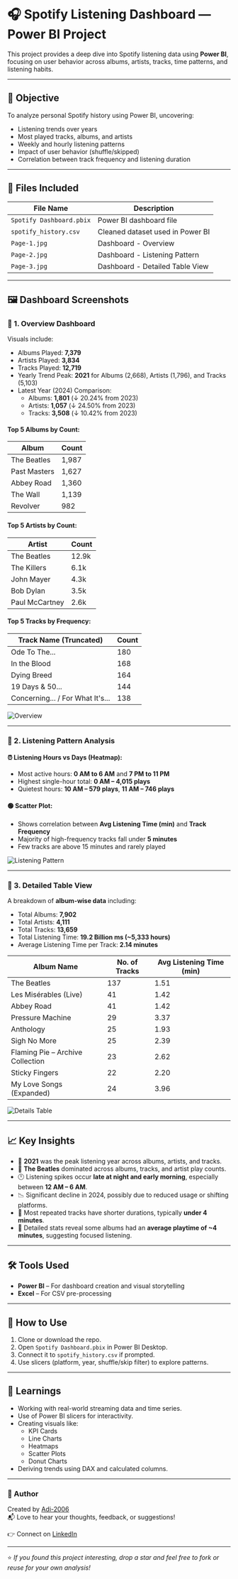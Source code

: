 # 🎧 Spotify Listening Dashboard — Power BI Project

This project provides a deep dive into Spotify listening data using **Power BI**, focusing on user behavior across albums, artists, tracks, time patterns, and listening habits.

---

## 📌 Objective

To analyze personal Spotify history using Power BI, uncovering:
- Listening trends over years
- Most played tracks, albums, and artists
- Weekly and hourly listening patterns
- Impact of user behavior (shuffle/skipped)
- Correlation between track frequency and listening duration

---

## 📁 Files Included

| File Name               | Description |
|------------------------|-------------|
| `Spotify Dashboard.pbix` | Power BI dashboard file |
| `spotify_history.csv`    | Cleaned dataset used in Power BI |
| `Page-1.jpg`             | Dashboard - Overview |
| `Page-2.jpg`             | Dashboard - Listening Pattern |
| `Page-3.jpg`             | Dashboard - Detailed Table View |

---

## 🖼️ Dashboard Screenshots

### 🔹 1. Overview Dashboard

Visuals include:
- Albums Played: **7,379**
- Artists Played: **3,834**
- Tracks Played: **12,719**
- Yearly Trend Peak: **2021** for Albums (2,668), Artists (1,796), and Tracks (5,103)
- Latest Year (2024) Comparison:
  - Albums: **1,801** (↓ 20.24% from 2023)
  - Artists: **1,057** (↓ 24.50% from 2023)
  - Tracks: **3,508** (↓ 10.42% from 2023)

#### Top 5 Albums by Count:
| Album          | Count |
|----------------|-------|
| The Beatles    | 1,987 |
| Past Masters   | 1,627 |
| Abbey Road     | 1,360 |
| The Wall       | 1,139 |
| Revolver       | 982   |

#### Top 5 Artists by Count:
| Artist          | Count |
|------------------|--------|
| The Beatles      | 12.9k  |
| The Killers      | 6.1k   |
| John Mayer       | 4.3k   |
| Bob Dylan        | 3.5k   |
| Paul McCartney   | 2.6k   |

#### Top 5 Tracks by Frequency:
| Track Name (Truncated) | Count |
|------------------------|-------|
| Ode To The...          | 180   |
| In the Blood           | 168   |
| Dying Breed            | 164   |
| 19 Days & 50...        | 144   |
| Concerning... / For What It's... | 138 |

![Overview](Page-1.jpg)

---

### 🔹 2. Listening Pattern Analysis

#### ⏰ Listening Hours vs Days (Heatmap):
- Most active hours: **0 AM to 6 AM** and **7 PM to 11 PM**
- Highest single-hour total: **0 AM – 4,015 plays**
- Quietest hours: **10 AM – 579 plays**, **11 AM – 746 plays**

#### 🟢 Scatter Plot:
- Shows correlation between **Avg Listening Time (min)** and **Track Frequency**
- Majority of high-frequency tracks fall under **5 minutes**
- Few tracks are above 15 minutes and rarely played

![Listening Pattern](Page-2.jpg)

---

### 🔹 3. Detailed Table View

A breakdown of **album-wise data** including:
- Total Albums: **7,902**
- Total Artists: **4,111**
- Total Tracks: **13,659**
- Total Listening Time: **19.2 Billion ms (~5,333 hours)**
- Average Listening Time per Track: **2.14 minutes**

| Album Name                         | No. of Tracks | Avg Listening Time (min) |
|-----------------------------------|---------------|---------------------------|
| The Beatles                       | 137           | 1.51                      |
| Les Misérables (Live)             | 41            | 1.42                      |
| Abbey Road                        | 41            | 1.42                      |
| Pressure Machine                  | 29            | 3.37                      |
| Anthology                         | 25            | 1.93                      |
| Sigh No More                      | 25            | 2.39                      |
| Flaming Pie – Archive Collection | 23            | 2.62                      |
| Sticky Fingers                    | 22            | 2.20                      |
| My Love Songs (Expanded)          | 24            | 3.96                      |

![Details Table](Page-3.jpg)

---

## 📈 Key Insights

- 📅 **2021** was the peak listening year across albums, artists, and tracks.
- 🎸 **The Beatles** dominated across albums, tracks, and artist play counts.
- 🕛 Listening spikes occur **late at night and early morning**, especially between **12 AM – 6 AM**.
- 📉 Significant decline in 2024, possibly due to reduced usage or shifting platforms.
- 🔁 Most repeated tracks have shorter durations, typically **under 4 minutes**.
- 🔬 Detailed stats reveal some albums had an **average playtime of ~4 minutes**, suggesting focused listening.

---

## 🛠 Tools Used

- **Power BI** – For dashboard creation and visual storytelling
- **Excel** – For CSV pre-processing


---

## 📌 How to Use

1. Clone or download the repo.
2. Open `Spotify Dashboard.pbix` in Power BI Desktop.
3. Connect it to `spotify_history.csv` if prompted.
4. Use slicers (platform, year, shuffle/skip filter) to explore patterns.

---

## 🧠 Learnings

- Working with real-world streaming data and time series.
- Use of Power BI slicers for interactivity.
- Creating visuals like:
  - KPI Cards
  - Line Charts
  - Heatmaps
  - Scatter Plots
  - Donut Charts
- Deriving trends using DAX and calculated columns.

---

### 🔗 Author

Created by [Adi-2006](https://github.com/Adi-2006)  
📬 Love to hear your thoughts, feedback, or suggestions!

👉 Connect on [LinkedIn](https://www.linkedin.com/in/aditya-kumar-dwivedi-3702552aa/)

---

⭐️ *If you found this project interesting, drop a star and feel free to fork or reuse for your own analysis!*
